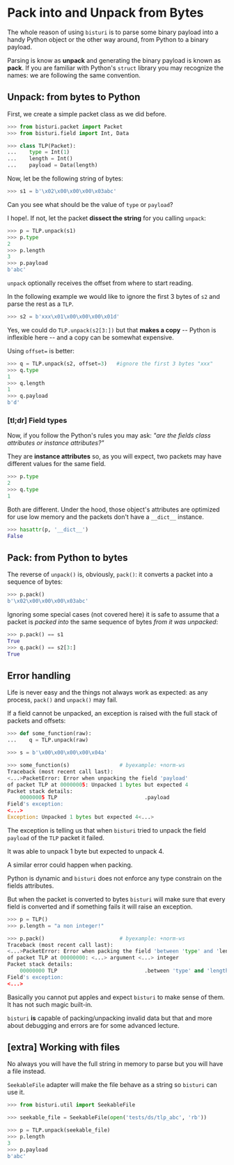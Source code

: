 # Pack into and Unpack from Bytes

The whole reason of using `bisturi` is to parse some binary
payload into a handy Python object or the other way around,
from Python to a binary payload.

Parsing is know as **unpack** and generating the binary payload
is known as **pack**. If you are familiar with Python's `struct`
library you may recognize the names: we are following the same convention.

## Unpack: from bytes to Python

First, we create a simple packet class as we did before.

```python
>>> from bisturi.packet import Packet
>>> from bisturi.field import Int, Data

>>> class TLP(Packet):
...    type = Int(1)
...    length = Int()
...    payload = Data(length)
```

Now, let be the following string of bytes:

```python
>>> s1 = b'\x02\x00\x00\x00\x03abc'
```

Can you see what should be the value of `type` or `payload`?

I hope!. If not, let the packet **dissect the string** for you
calling `unpack`:

```python
>>> p = TLP.unpack(s1)
>>> p.type
2
>>> p.length
3
>>> p.payload
b'abc'
```

`unpack` optionally receives the offset from where to
start reading.

In the following example we would like to ignore the first 3
bytes of `s2` and parse the rest as a `TLP`.

```python
>>> s2 = b'xxx\x01\x00\x00\x00\x01d'
```

Yes, we could do `TLP.unpack(s2[3:])` but that **makes a copy**
-- Python is inflexible here -- and a copy can be somewhat expensive.

Using `offset=` is better:

```python
>>> q = TLP.unpack(s2, offset=3)   #ignore the first 3 bytes "xxx"
>>> q.type
1
>>> q.length
1
>>> q.payload
b'd'
```

### [tl;dr] Field types

Now, if you follow the Python's rules you may ask: *"are the fields
class attributes or instance attributes?"*

They are **instance attributes** so, as you will expect, two packets
may have different values for the same field.

```python
>>> p.type
2
>>> q.type
1
```

Both are different. Under the hood, those object's attributes are optimized
for use low memory and the packets don't have a `__dict__` instance.

```python
>>> hasattr(p, '__dict__')
False
```

## Pack: from Python to bytes

The reverse of `unpack()` is, obviously, `pack()`: it converts a packet into
a sequence of bytes:

```python
>>> p.pack()
b'\x02\x00\x00\x00\x03abc'
```

Ignoring some special cases (not covered here) it is safe to assume that
a packet is *packed into* the same sequence of bytes *from it was
unpacked*:

```python
>>> p.pack() == s1
True
>>> q.pack() == s2[3:]
True
```

## Error handling

Life is never easy and the things not always work as expected: as any
process, `pack()` and `unpack()` may fail.

If a field cannot be unpacked, an exception is raised with the full
stack of packets and offsets:

```python
>>> def some_function(raw):
...    q = TLP.unpack(raw)

>>> s = b'\x00\x00\x00\x00\x04a'

>>> some_function(s)                # byexample: +norm-ws
Traceback (most recent call last):
<...>PacketError: Error when unpacking the field 'payload'
of packet TLP at 00000005: Unpacked 1 bytes but expected 4
Packet stack details:
    00000005 TLP                            .payload
Field's exception:
<...>
Exception: Unpacked 1 bytes but expected 4<...>
```

The exception is telling us that when `bisturi` tried to unpack the
field `payload` of the `TLP` packet it failed.

It was able to unpack 1 byte but expected to unpack 4.

A similar error could happen when packing.

Python is dynamic and `bisturi` does not enforce any type constrain
on the fields attributes.

But when the packet is converted to bytes `bisturi` will make sure
that every field is converted and if something fails it will raise
an exception.

```python
>>> p = TLP()
>>> p.length = "a non integer!"

>>> p.pack()                        # byexample: +norm-ws
Traceback (most recent call last):
<...>PacketError: Error when packing the field 'between 'type' and 'length''
of packet TLP at 00000000: <...> argument <...> integer
Packet stack details:
    00000000 TLP                            .between 'type' and 'length'
Field's exception:
<...>
```

Basically you cannot put apples and expect `bisturi` to make sense
of them. It has not such magic built-in.

`bisturi` **is** capable of packing/unpacking invalid data but that
and more about debugging and errors are for some advanced lecture.

## [extra] Working with files

No always you will have the full string in memory to parse
but you will have a file instead.

`SeekableFile` adapter will make the file behave as a string so
`bisturi` can use it.

```python
>>> from bisturi.util import SeekableFile

>>> seekable_file = SeekableFile(open('tests/ds/tlp_abc', 'rb'))

>>> p = TLP.unpack(seekable_file)
>>> p.length
3
>>> p.payload
b'abc'
```


